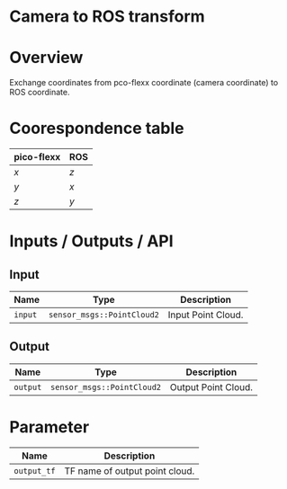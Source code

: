# Camera to ROS transform

# Overview
Exchange coordinates from pco-flexx coordinate (camera coordinate) to ROS coordinate.

# Coorespondence table
|pico-flexx|ROS|
|-------|-------|
|$x$|$z$|
|$y$|$x$|
|$z$|$y$|

# Inputs / Outputs / API
## Input
|Name|Type|Description|
|-------|-------|-------|
|`input`|`sensor_msgs::PointCloud2`|Input Point Cloud.|


## Output
|Name|Type|Description|
|-------|-------|-------|
|`output`|`sensor_msgs::PointCloud2`|Output Point Cloud.|

# Parameter
|Name|Description|
|-------|-------|
|`output_tf`|TF name of output point cloud.|
